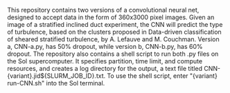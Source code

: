 This repository contains two versions of a convolutional neural net, designed to accept data in the form of 360x3000 pixel images. Given an image of a stratified inclined duct experiment, the CNN will predict the type of turbulence, based on the clusters proposed in Data-driven classification of sheared stratified turbulence, by A. Lefauve and M. Couchman. Version a, CNN-a.py, has 50% dropout, while version b, CNN-b.py, has 60% dropout.
The repository also contains a shell script to run both .py files on the Sol supercomputer. It specifies partition, time limit, and compute resources, and creates a log directory for the output, a text file titled CNN-{variant}.jid${SLURM_JOB_ID}.txt. To use the shell script, enter "{variant} run-CNN.sh" into the Sol terminal.
